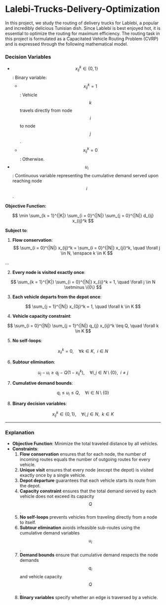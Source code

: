 # Lalebi-Trucks-Delivery-Optimization
In this project, we study the routing of delivery trucks for Lablebi, a popular and incredibly delicious Tunisian dish. Since Lablebi is best enjoyed hot, it is essential to optimize the routing for maximum efficiency. The routing task in this project is formulated as a Capacitated Vehicle Routing Problem (CVRP) and is expressed through the following mathematical model.

### Decision Variables

- $$x_{ij}^k \in \{0, 1\}$$: Binary variable:
  - $$x_{ij}^k = 1$$: Vehicle $$k$$ travels directly from node $$i$$ to node $$j$$.
  - $$x_{ij}^k = 0$$: Otherwise.
- $$u_i$$: Continuous variable representing the cumulative demand served upon reaching node $$i$$.

**Objective Function:**

$$
\min \sum_{k = 1}^{|K|} \sum_{i = 0}^{|N|} \sum_{j = 0}^{|N|} d_{ij} x_{ij}^k
$$

**Subject to**:

1. **Flow conservation**:
$$
\sum_{i = 0}^{|N|} x_{ij}^k = \sum_{i = 0}^{|N|} x_{ji}^k, \quad \forall j \in N, \enspace k \in K
$$

...


2. **Every node is visited exactly once**:

$$
\sum_{k = 1}^{|K|} \sum_{i = 0}^{|N|} x_{ij}^k = 1, \quad \forall j \in N \setminus \{0\}
$$

3. **Each vehicle departs from the depot once**:

$$
\sum_{j = 1}^{|N|} x_{0j}^k = 1, \quad \forall k \in K
$$

4. **Vehicle capacity constraint**:

$$
\sum_{i = 0}^{|N|} \sum_{j = 1}^{|N|} q_{j} x_{ij}^k \leq Q, \quad \forall k \in K
$$

5. **No self-loops**:

$$
x_{ii}^k = 0, \quad \forall k \in K, \enspace i \in N
$$

6. **Subtour elimination**:

$$
u_{j} - u_{i} \geq q_{j} - Q(1 - x_{ij}^k), \quad \forall i, j \in N \setminus \{0\}, \enspace i \neq j
$$

7. **Cumulative demand bounds**:

$$
q_{i} \leq u_{i} \leq Q, \quad \forall i \in N \setminus \{0\}
$$

8. **Binary decision variables**:

$$
x_{ij}^k \in \{0, 1\}, \quad \forall i, j \in N, \enspace k \in K
$$

---

### Explanation

- **Objective Function**: Minimize the total traveled distance by all vehicles.
- **Constraints**:
  1. **Flow conservation** ensures that for each node, the number of incoming routes equals the number of outgoing routes for every vehicle.
  2. **Unique visit** ensures that every node (except the depot) is visited exactly once by a single vehicle.
  3. **Depot departure** guarantees that each vehicle starts its route from the depot.
  4. **Capacity constraint** ensures that the total demand served by each vehicle does not exceed its capacity $$ Q $$.
  5. **No self-loops** prevents vehicles from traveling directly from a node to itself.
  6. **Subtour elimination** avoids infeasible sub-routes using the cumulative demand variables $$ u_i $$.
  7. **Demand bounds** ensure that cumulative demand respects the node demands $$ q_i $$ and vehicle capacity $$ Q $$.
  8. **Binary variables** specify whether an edge is traversed by a vehicle.
